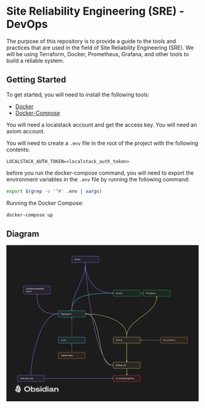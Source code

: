 
# Site Reliability Engineering (SRE) - DevOps

The purpose of this repository is to provide a guide to the tools and practices that are used in the field of Site Reliability Engineering (SRE).
We will be using Terraform, Docker, Prometheus, Grafana, and other tools to build a reliable system.

## Getting Started

To get started, you will need to install the following tools:

- [Docker](https://www.docker.com/)
- [Docker-Compose](https://docs.docker.com/compose/)

You will need a localstack account and get the access key.
You will need an axiom account.

You will need to create a `.env` file in the root of the project with the following contents:
```.env
LOCALSTACK_AUTH_TOKEN=<localstack_auth_token>
```

before you run the docker-compose command, you will need to export the environment variables in the `.env` file by running the following command:

```bash
export $(grep -v '^#' .env | xargs)
```

Running the Docker Compose:

```bash
docker-compose up
```


## Diagram 

![Grafana Evaluation Diagram](Grafana_Evaluation_Diagram.png)







